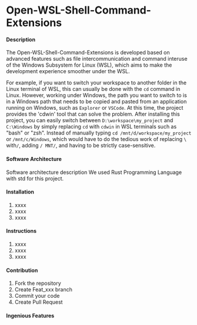 # Open-WSL-Shell-Command-Extensions

#### Description
The Open-WSL-Shell-Command-Extensions is developed based on advanced features such as file intercommunication and command interuse of the Windows Subsystem for Linux (WSL), which aims to make the development experience smoother under the WSL. 

For example, if you want to switch your workspace to another folder in the Linux terminal of WSL, this can usually be done with the `cd` command in Linux. However, working under Windows, the path you want to switch to is in a Windows path that needs to be copied and pasted from an application running on Windows, such as `Explorer` or `VSCode`. 
At this time, the project provides the 'cdwin' tool that can solve the problem. After installing this project, you can easily switch between `D:\workspace\my_project` and `C:\Windows` by simply replacing `cd` with `cdwin` in WSL terminals such as "bash" or "zsh". Instead of manually typing `cd /mnt/d/workspace/my_project` or `/mnt/c/Windows`, which would have to do the tedious work of replacing `\` with`/`, adding `/ MNT/`, and having to be strictly case-sensitive.

#### Software Architecture
Software architecture description
We used Rust Programming Language with std for this project. 

#### Installation

1.  xxxx
2.  xxxx
3.  xxxx

#### Instructions

1.  xxxx
2.  xxxx
3.  xxxx

#### Contribution

1.  Fork the repository
2.  Create Feat_xxx branch
3.  Commit your code
4.  Create Pull Request


#### Ingenious Features

